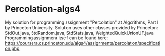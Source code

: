 # Percolation-algs4
My solution for programming assignment "Percolation" at Algorithms, Part I by Princeton University.
Solution uses other classes provided by Princeton: StdOut.java, StdRandom.java, StdStats.java, WeightedQuickUnionUF.java  
Programming assignment itself can be found here: https://coursera.cs.princeton.edu/algs4/assignments/percolation/specification.php
